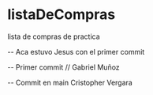 # listaDeCompras
lista de compras de practica

-- Aca estuvo Jesus con el primer commit

-- Primer commit // Gabriel Muñoz

-- Commit en main Cristopher Vergara
